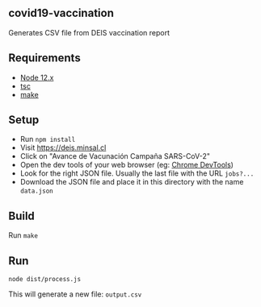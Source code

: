 
## covid19-vaccination

Generates CSV file from DEIS vaccination report

## Requirements

- [Node 12.x](https://nodejs.org/en/)
- [tsc](https://www.typescriptlang.org/)
- [make](https://www.gnu.org/software/make/)

## Setup

- Run `npm install`
- Visit https://deis.minsal.cl
- Click on "Avance de Vacunación Campaña SARS-CoV-2"
- Open the dev tools of your web browser (eg: [Chrome DevTools](https://developers.google.com/web/tools/chrome-devtools))
- Look for the right JSON file. Usually the last file with the URL `jobs?...`
- Download the JSON file and place it in this directory with the name `data.json`

## Build

Run `make`

## Run

`node dist/process.js`

This will generate a new file: `output.csv`
